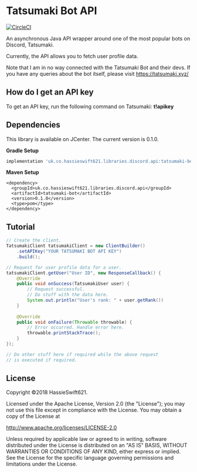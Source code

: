 Tatsumaki Bot API
=================
[![CircleCI](https://circleci.com/gh/hassieswift621/tatsumaki-bot-api.svg?style=svg)](https://circleci.com/gh/hassieswift621/tatsumaki-bot-api)

An asynchronous Java API wrapper around one of the most popular bots on Discord, Tatsumaki.

Currently, the API allows you to fetch user profile data.

Note that I am in no way connected with the Tatsumaki Bot and their devs.
If you have any queries about the bot itself, please visit https://tatsumaki.xyz/

How do I get an API key
-----------------------
To get an API key, run the following command on Tatsumaki: **t!apikey**

Dependencies
------------
This library is available on JCenter. The current version is 0.1.0.

**Gradle Setup**
```gradle
implementation 'uk.co.hassieswift621.libraries.discord.api:tatsumaki-bot:0.1.0'
```

**Maven Setup**
```maven
<dependency>
  <groupId>uk.co.hassieswift621.libraries.discord.api</groupId>
  <artifactId>tatsumaki-bot</artifactId>
  <version>0.1.0</version>
  <type>pom</type>
</dependency>
```

Tutorial
--------
```java
// Create the client.
TatsumakiClient tatsumakiClient = new ClientBuilder()
    .setAPIKey("YOUR TATSUMAKI BOT API KEY")
    .build();

// Request for user profile data for a user.
tatsumakiClient.getUser("User ID", new ResponseCallback() {
    @Override
    public void onSuccess(TatsumakiUser user) {
        // Request successful.
        // Do stuff with the data here.
        System.out.println("User's rank: " + user.getRank())
    }
    
    @Override
    public void onFailure(Throwable throwable) {
        // Error occurred. Handle error here.
        throwable.printStackTrace();
    }
});

// Do other stuff here if required while the above request
// is executed if required.
```

License
-------
Copyright &copy;2018 HassieSwift621.

Licensed under the Apache License, Version 2.0 (the "License");
you may not use this file except in compliance with the License.
You may obtain a copy of the License at

http://www.apache.org/licenses/LICENSE-2.0

Unless required by applicable law or agreed to in writing, software
distributed under the License is distributed on an "AS IS" BASIS,
WITHOUT WARRANTIES OR CONDITIONS OF ANY KIND, either express or implied.
See the License for the specific language governing permissions and
limitations under the License.
